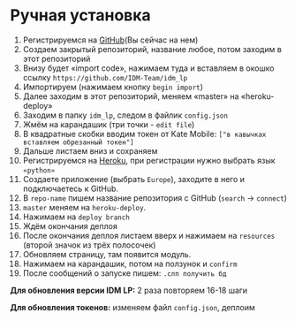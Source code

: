 # Ручная установка

1. Регистрируемся на [GitHub](https://github.com)(Вы сейчас на нем)
2. Создаем закрытый репозиторий, название любое, потом заходим в этот репозиторий
3. Внизу будет «import code», нажимаем туда и вставляем в окошко ссылку `https://github.com/IDM-Team/idm_lp`
4. Импортируем (нажимаем кнопку `begin import`)
5. Далее заходим в этот репозиторий, меняем «master» на «heroku-deploy» 
6. Заходим в папку `idm_lp`, следом в файлик `config.json`
7. Жмём на карандашик (три точки - `edit file`)
8. В квадратные скобки вводим токен от Kate Mobile: `["в кавычках вставляем обрезанный токен"]`
9. Дальше листаем вниз и сохраняем 
10. Регистрируемся на [Heroku](https://heroku.com), при регистрации нужно выбрать язык `«python»`
11. Создаете приложение (выбрать `Europe`), заходите в него и подключаетесь к GitHub. 
12. В `repo-name` пишем название репозитория с GitHub (`search` -> `connect`)
13. `master` меняем на `heroku-deploy`. 
14. Нажимаем на `deploy branch`
15. Ждём окончания деплоя 
16. После окончания деплоя листаем вверх и нажимаем на `resources` (второй значок из трёх полосочек)
17. Обновляем страницу, там появится модуль. 
18. Нажимаем на карандашик, потом на ползунок и `confirm`
19. После сообщений о запуске пишем:
`.слп получить бд`
 
**Для обновления версии IDM LP:** 2 раза повторяем 16-18 шаги
 
**Для обновления токенов:** изменяем файл `config.json`, деплоим